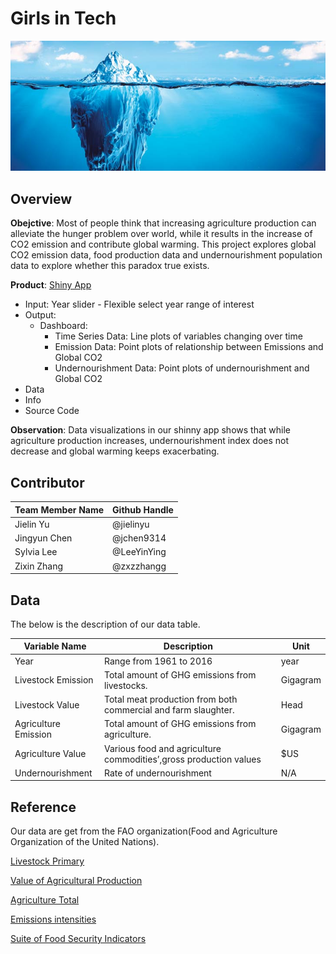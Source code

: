 # Girls in Tech
![img.jpg](img.jpg)

## Overview

**Obejctive**: Most of people think that increasing agriculture production can alleviate the hunger problem over world, while it results in the increase of CO2 emission and contribute global warming. This project explores global CO2 emission data, food production data and undernourishment population data to explore whether this paradox true exists.

**Product**: [Shiny App](https://sylvai19.shinyapps.io/the_hunger_game/)
- Input: Year slider - Flexible select year range of interest
- Output:
  - Dashboard:
    - Time Series Data: Line plots of variables changing over time
    - Emission Data: Point plots of relationship between Emissions and Global CO2
    - Undernourishment Data: Point plots of undernourishment and Global CO2
- Data
- Info
- Source Code


**Observation**: Data visualizations in our shinny app shows that while agriculture production increases, undernourishment index does not decrease and global warming keeps exacerbating.

## Contributor
| Team Member Name  | Github  Handle   |
|-------------------|------------|
| Jielin Yu         | @jielinyu   |
| Jingyun Chen      | @jchen9314  |
| Sylvia Lee        | @LeeYinYing |
| Zixin Zhang       | @zxzzhangg  |

## Data
The below is the description of our data table.

| Variable Name        | Description                                                       | Unit     |
|----------------------|-------------------------------------------------------------------|----------|
| Year                 | Range from 1961 to 2016                                           | year     |
| Livestock Emission   | Total amount of GHG emissions from livestocks.                    | Gigagram |
| Livestock Value      | Total meat production from both commercial and farm slaughter.    | Head     |
| Agriculture Emission | Total amount of GHG emissions from agriculture.                   | Gigagram |
| Agriculture Value    | Various food and agriculture commodities’,gross production values | $US      |
| Undernourishment     | Rate of undernourishment                                          | N/A      |

## Reference
Our data are get from the FAO organization(Food and Agriculture Organization of the United Nations).

[Livestock Primary](http://www.fao.org/faostat/en/#data/QL)

[Value of Agricultural Production](http://www.fao.org/faostat/en/#data/QV)

[Agriculture Total](http://www.fao.org/faostat/en/#data/GT)

[Emissions intensities](http://www.fao.org/faostat/en/#data/EI)

[Suite of Food Security Indicators](http://www.fao.org/faostat/en/#data/FS)
